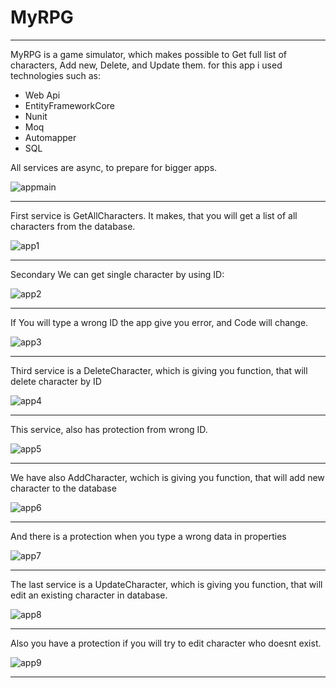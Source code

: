 # MyRPG

---

MyRPG is a game simulator, which makes possible to Get full list of characters, Add new, Delete, and Update them.
for this app i used technologies such as:
- Web Api
- EntityFrameworkCore
- Nunit
- Moq
- Automapper
- SQL

All services are async, to prepare for bigger apps.

![appmain](https://github.com/Oskaroo/MyRPG/assets/106118915/90c22b96-c790-43e7-bef0-9ce332054b50)

---

First service is GetAllCharacters. It makes, that you will get a list of all characters from the database.


![app1](https://github.com/Oskaroo/MyRPG/assets/106118915/190bcde0-f13a-4f07-8917-0f61fc7710ff)


---

Secondary We can get single character by using ID:

![app2](https://github.com/Oskaroo/MyRPG/assets/106118915/0dde3822-f152-465f-80a8-d4fdcccdfe19)


---

If You will type a wrong ID the app give you error, and Code will change.

![app3](https://github.com/Oskaroo/MyRPG/assets/106118915/d17d001d-891c-4441-a6d5-9b0234d0fc81)

---

Third service is a DeleteCharacter, which is giving you function, that will delete character by ID

![app4](https://github.com/Oskaroo/MyRPG/assets/106118915/ee8efd37-fc98-4862-8b20-9330a7a9423d)


---

This service, also has protection from wrong ID.

![app5](https://github.com/Oskaroo/MyRPG/assets/106118915/ae4c6cc8-af50-46db-9ddb-ab23cb33d2ea)

---

We have also AddCharacter, wchich is giving you function, that will add new character to the database

![app6](https://github.com/Oskaroo/MyRPG/assets/106118915/1eddad89-cbee-4608-844f-6511e6f4be4e)

---

And there is a protection when you type a wrong data in properties

![app7](https://github.com/Oskaroo/MyRPG/assets/106118915/0dbb6aa0-5d31-4d83-8052-7b807013507c)

---

The last service is a UpdateCharacter, which is giving you function, that will edit an existing character in database.

![app8](https://github.com/Oskaroo/MyRPG/assets/106118915/1a54c704-af42-4fbe-969e-bbe11d01f4cf)

---

Also you have a protection if you will try to edit character who doesnt exist.

![app9](https://github.com/Oskaroo/MyRPG/assets/106118915/45a0cfb2-438c-417a-8e02-4cd25d7824c3)

---
